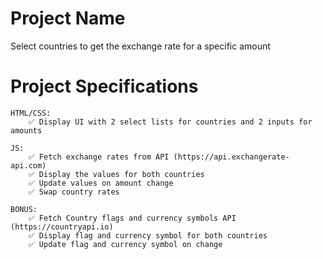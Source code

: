 # Project Name

Select countries to get the exchange rate for a specific amount

# Project Specifications

    HTML/CSS:
        ✅ Display UI with 2 select lists for countries and 2 inputs for amounts

    JS:
        ✅ Fetch exchange rates from API (https://api.exchangerate-api.com)
        ✅ Display the values for both countries
        ✅ Update values on amount change
        ✅ Swap country rates

    BONUS:
        ✅ Fetch Country flags and currency symbols API (https://countryapi.io)
        ✅ Display flag and currency symbol for both countries
        ✅ Update flag and currency symbol on change
